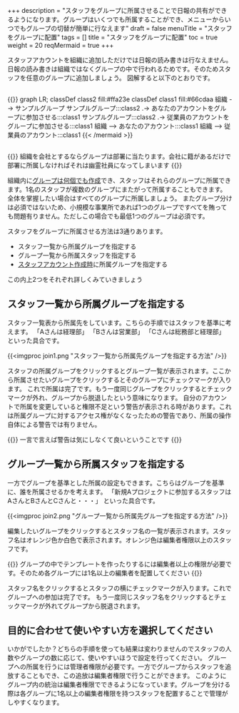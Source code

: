 +++
description = "スタッフをグループに所属させることで日報の共有ができるようになります。グループはいくつでも所属することができ、メニューからいつでもグループの切替が簡単に行なえます"
draft = false
menuTitle = "スタッフをグループに配置"
tags = []
title = "スタッフをグループに配置"
toc = true
weight = 20
reqMermaid = true
+++

スタッフアカウントを組織に追加しただけでは日報の読み書きは行なえません。日報の読み書きは組織ではなくグループの中で行われるためです。そのためスタッフを任意のグループに追加しましょう。
図解すると以下のとおりです。

<div style="overflow:scroll">

{{<mermaid align="center">}}
graph LR;
  classDef class2 fill:#ffa23e
  classDef class1 fill:#66cdaa
  組織 --> サンプルグループ
  サンプルグループ:::class2 .-> あなたのアカウントをグループに参加させる:::class1
  サンプルグループ:::class2 .-> 従業員のアカウントをグループに参加させる:::class1
  組織 --> あなたのアカウント:::class1
  組織 --> 従業員のアカウント:::class1
{{< /mermaid >}}

</div>

{{<alice pos="right" icon="default">}}
組織を会社とするならグループは部署に当たります。会社に籍があるだけで部署に所属しなければそれは幽霊社員になってしまいます
{{</alice>}}

組織内に[グループは何個でも作成](/org/groupsetting/make/)でき、スタッフはそれらのグループに所属できます。1名のスタッフが複数のグループにまたがって所属することもできます。
全体を掌握したい場合はすべてのグループに所属しましょう。
またグループ分けは必須ではないため、小規模な事業所であれば1つのグループですべてを賄っても問題有りません。ただしこの場合でも最低1つのグループは必須です。

スタッフをグループに所属させる方法は3通りあります。

- スタッフ一覧から所属グループを指定する
- グループ一覧から所属スタッフを指定する
- [スタッフアカウント作成時](/org/staff/make/)に所属グループを指定する

この内上2つをそれぞれ詳しくみていきましょう

## スタッフ一覧から所属グループを指定する

スタッフ一覧表から所属先をしています。こちらの手順ではスタッフを基準に考えます。
「Aさんは経理部」
「Bさんは営業部」
「Cさんは総務部と経理部」
といった具合です。

{{<imgproc join1.png "スタッフ一覧から所属先グループを指定する方法" />}}

スタッフの所属グループをクリックするとグループ一覧が表示されます。ここから所属させたいグループをクリックするとそのグループにチェックマークが入ります。
これで所属は完了です。もう一度同じグループをクリックするとチェックマークが外れ、グループから脱退したという意味になります。
自分のアカウントで所属を変更していると権限不足という警告が表示される時があります。これは所属グループに対するアクセス権がなくなったための警告であり、所属の操作自体による警告では有りません。

{{<alice pos="right" icon="default">}}
一言で言えば警告は気にしなくて良いということです
{{</alice>}}

## グループ一覧から所属スタッフを指定する

一方でグループを基準とした所属の設定もできます。こちらはグループを基準に、誰を所属させるかを考えます。
「新規Aプロジェクトに参加するスタッフはAさんとBさんとCさんと・・・」
といった具合です。

{{<imgproc join2.png "グループ一覧から所属先グループを指定する方法" />}}

編集したいグループをクリックするとスタッフ名の一覧が表示されます。スタッフ名はオレンジ色か白色で表示されます。オレンジ色は編集者権限以上のスタッフです。

{{<alice pos="right" icon="here">}}
グループの中でテンプレートを作ったりするには編集者以上の権限が必要です。そのため各グループには1名以上の編集者を配置してください
{{</alice>}}

スタッフ名をクリックするとスタッフの横にチェックマークが入ります。これでグループへの参加は完了です。
もう一度同じスタッフ名をクリックするとチェックマークが外れてグループから脱退されます。

## 目的に合わせて使いやすい方を選択してください

いかがでしたか？どちらの手順を使っても結果は変わりませんのでスタッフの人数やグループの数に応じて、使いやすいほうで設定を行ってください。
グループへの所属を行うには管理者権限が必要です。一方でグループからスタッフを追放することもでき、この追放は編集者権限で行うことができます。
このようにグループ内の統治は編集者権限でできるようになっています。グループを分ける際は各グループに1名以上の編集者権限を持つスタッフを配置することで管理がしやすくなります。
